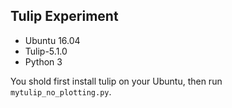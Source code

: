 ## Tulip Experiment
- Ubuntu 16.04
- Tulip-5.1.0
- Python 3

You shold first install tulip on your Ubuntu, then run `mytulip_no_plotting.py`.